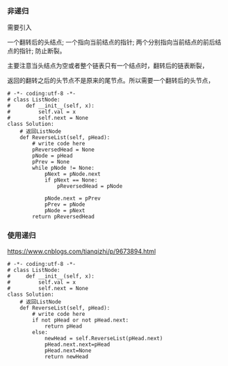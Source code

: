 ### 非递归

需要引入

一个翻转后的头结点;   一个指向当前结点的指针;   两个分别指向当前结点的前后结点的指针;  防止断裂。

主要注意当头结点为空或者整个链表只有一个结点时，翻转后的链表断裂，

返回的翻转之后的头节点不是原来的尾节点。所以需要一个翻转后的头节点，



```python3
# -*- coding:utf-8 -*-
# class ListNode:
#     def __init__(self, x):
#         self.val = x
#         self.next = None
class Solution:
    # 返回ListNode
    def ReverseList(self, pHead):
        # write code here
        pReversedHead = None
        pNode = pHead
        pPrev = None
        while pNode != None:
            pNext = pNode.next
            if pNext == None:
                pReversedHead = pNode
                
            pNode.next = pPrev
            pPrev = pNode
            pNode = pNext
        return pReversedHead
```

### 使用递归

https://www.cnblogs.com/tianqizhi/p/9673894.html

```python3
# -*- coding:utf-8 -*-
# class ListNode:
#     def __init__(self, x):
#         self.val = x
#         self.next = None
class Solution:
    # 返回ListNode
    def ReverseList(self, pHead):
        # write code here
        if not pHead or not pHead.next:
            return pHead
        else:
            newHead = self.ReverseList(pHead.next)
            pHead.next.next=pHead
            pHead.next=None
            return newHead          
```    
